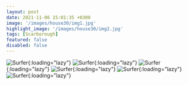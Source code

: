```yaml
---
layout: post
date: 2021-11-06 15:01:35 +0300
image: '/images/house30/img1.jpg'
highlight_image: '/images/house30/img2.jpg'
tags: [Scarborough]
featured: false
disabled: false
---
```


![Surfer]({{site.baseurl}}/images/house30/img3.jpg){:loading="lazy"}
![Surfer]({{site.baseurl}}/images/house30/img4.jpg){:loading="lazy"}
![Surfer]({{site.baseurl}}/images/house30/img5.jpg){:loading="lazy"}
![Surfer]({{site.baseurl}}/images/house30/img6.jpg){:loading="lazy"}
![Surfer]({{site.baseurl}}/images/house30/img7.jpg){:loading="lazy"}
![Surfer]({{site.baseurl}}/images/house30/img8.jpg){:loading="lazy"} 